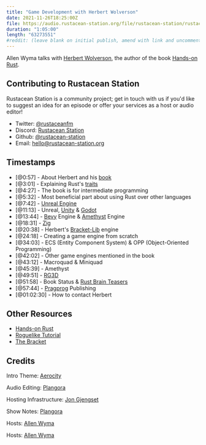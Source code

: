```yaml
---
title: "Game Development with Herbert Wolverson"
date: 2021-11-26T18:25:00Z
file: https://audio.rustacean-station.org/file/rustacean-station/rustacean-station-e048-herbert-wolverson.mp3
duration: "1:05:00"
length: "63273551"
#reddit: (leave blank on initial publish, amend with link and uncomment this line after Reddit thread has been posted)
---
```

Allen Wyma talks with [Herbert Wolverson](https://twitter.com/herberticus), the author of the book [Hands-on Rust](https://pragprog.com/titles/hwrust/hands-on-rust/).


## Contributing to Rustacean Station

Rustacean Station is a community project; get in touch with us if you'd like to suggest an idea for an episode or offer your services as a host or audio editor!

- Twitter: [@rustaceanfm](https://twitter.com/rustaceanfm)
- Discord: [Rustacean Station](https://discord.gg/cHc3Gyc)
- Github: [@rustacean-station](https://github.com/rustacean-station/)
- Email: [hello@rustacean-station.org](mailto:hello@rustacean-station.org)

## Timestamps 
- [@0:57] - About Herbert and his [book](https://pragprog.com/titles/hwrust/hands-on-rust/)
- [@3:01] - Explaining Rust's [traits](https://doc.rust-lang.org/book/ch10-02-traits.html)
- [@4:27] - The book is for intermediate programming
- [@5:32] - Most beneficial part about using Rust over other languages
- [@7:42] - [Unreal Engine](https://www.unrealengine.com/)
- [@11:13] - Unreal, [Unity](https://unity.com/) & [Godot](https://godotengine.org/)
- [@13:44] - [Bevy](https://bevyengine.org/) Engine & [Amethyst](https://amethyst.rs/) Engine
- [@18:31] - [Zig](https://ziglang.org/)
- [@20:38] - Herbert's [Bracket-Lib](https://bracketproductions.com/) engine
- [@24:18] - Creating a game engine from scratch
- [@34:03] - ECS (Entity Component System) & OPP (Object-Oriented Programming)
- [@42:02] - Other game engines mentioned in the book
- [@43:12] - Macroquad & Miniquad
- [@45:39] - Amethyst
- [@49:51] - [RG3D](https://rg3d.rs/)
- [@51:58] - Book Status & [Rust Brain Teasers](https://pragprog.com/titles/hwrustbrain/rust-brain-teasers/)
- [@57:44] - [Pragprog](https://pragprog.com/) Publishing
- [@01:02:30] - How to contact Herbert

## Other Resources
- [Hands-on Rust](https://hands-on-rust.com/)
- [Roguelike Tutorial](https://github.com/amethyst/rustrogueliketutorial)
- [The Bracket](https://github.com/thebracket/)

## Credits
Intro Theme: [Aerocity](https://twitter.com/AerocityMusic)

Audio Editing: [Plangora](https://twitter.com/plangora)

Hosting Infrastructure: [Jon Gjengset](https://twitter.com/jonhoo/)

Show Notes: [Plangora](https://twitter.com/plangora)

Hosts: [Allen Wyma](https://twitter.com/allenwyma)

Hosts: [Allen Wyma](https://twitter.com/allenwyma)